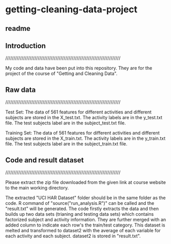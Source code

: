 # getting-cleaning-data-project
## readme

## Introduction
///////////////////////////////////////////////////////////////////////

My code and data have been put into this repository. They are for the project of the course of "Getting and Cleaning Data".

## Raw data
///////////////////////////////////////////////////////////////////////

Test Set: 
The data of 561 features for different activities and different subjects are stored in the X_test.txt. 
The activity labels are in the y_test.txt file.
The test subjects label are in the subject_test.txt file.

Training Set: 
The data of 561 features for different activities and different subjects are stored in the X_train.txt. 
The activity labels are in the y_train.txt file.
The test subjects label are in the subject_train.txt file.

## Code and result dataset
///////////////////////////////////////////////////////////////////////

Please extract the zip file downloaded from the given link at course website to the main working directory.

The extracted "UCI HAR Dataset" folder should be in the same folder as the code. 
R command of "source("run_analysis.R")" can be called and the "result.txt" will be generated. The code firstly extracts the data and then builds up two data sets (trianing and testing data sets) which contains factorized subject and activity information. They are further merged with an added column to indicate each row's the train/test category. This dataset is melted and transformed to dataset2 with the average of each variable for each activity and each subject. dataset2 is stored in "result.txt".